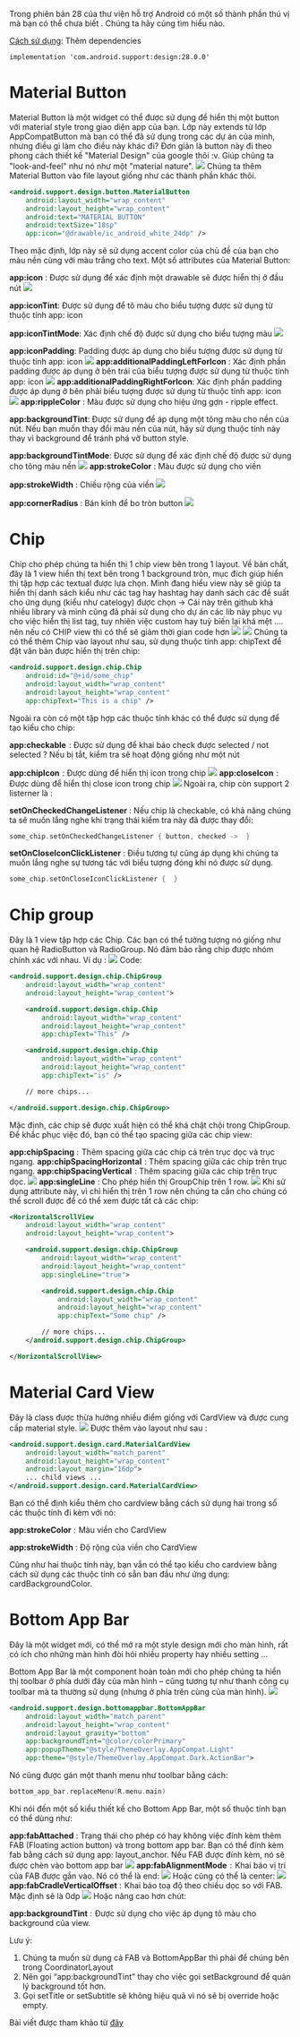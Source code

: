 Trong phiên bản 28 của thư viện hỗ trợ Android có một số thành phần thú vị mà bạn có thể chưa biết . Chúng ta hãy cúng tìm hiểu nào.

[Cách sử dụng](https://material.io/develop/android/docs/getting-started/): Thêm dependencies 
```
implementation 'com.android.support:design:28.0.0'
```
# Material Button
Material Button là một widget có thể được sử dụng để hiển thị một button với material style trong giao diện app của bạn. Lớp này extends từ lớp AppCompatButton mà bạn có thể đã sử dụng trong các dự án của mình, nhưng điều gì làm cho điều này khác đi? Đơn giản là button này đi theo phong cách thiết kế "Material Design" của google thôi :v. Giúp chúng ta "look-and-feel" như nó như một "material nature".
![](https://images.viblo.asia/16dc391d-cde8-48e6-959c-6a5142e96333.png)
Chúng ta thêm Material Button vào file layout giống như các thành phần khác thôi.

```xml
<android.support.design.button.MaterialButton
    android:layout_width="wrap_content"
    android:layout_height="wrap_content"
    android:text="MATERIAL BUTTON"
    android:textSize="18sp"
    app:icon="@drawable/ic_android_white_24dp" />
```

Theo mặc định, lớp này sẽ sử dụng accent color của chủ đề của bạn cho màu nền cùng với màu trắng cho text.
Một số attributes của Material Button:

**app:icon** : Được sử dụng để xác định một drawable sẽ được hiển thị ở đầu nút
![](https://images.viblo.asia/bdcd927c-abac-4a0d-97e1-bfc42e3564d3.png)

**app:iconTint**: Được sử dụng để tô màu cho biểu tượng được sử dụng từ thuộc tính app: icon

**app:iconTintMode**: Xác định chế độ được sử dụng cho biểu tượng màu
![](https://images.viblo.asia/cfdb213f-69ac-4977-ac47-f12b6ca7e99d.png)

**app:iconPadding**: Padding được áp dụng cho biểu tượng được sử dụng từ thuộc tính app: icon
![](https://images.viblo.asia/04bc7e66-e74a-41dd-b9bd-7e965355919c.png)
**app:additionalPaddingLeftForIcon** : Xác định phần padding được áp dụng ở bên trái của biểu tượng được sử dụng từ thuộc tính app: icon
![](https://images.viblo.asia/34227d22-5893-4bd5-8dec-b5759d6173c4.png)
**app:additionalPaddingRightForIcon**: Xác định phần padding được áp dụng ở bên phải biểu tượng được sử dụng từ thuộc tính app: icon
![](https://images.viblo.asia/6e1b34f4-4c49-437d-abfa-d5c795da060d.png)
**app:rippleColor** : Màu được sử dụng cho hiệu ứng gợn - ripple effect.

**app:backgroundTint**: Được sử dụng để áp dụng một tông màu cho nền của nút. Nếu bạn muốn thay đổi màu nền của nút, hãy sử dụng thuộc tính này thay vì background để tránh phá vỡ button style.

**app:backgroundTintMode**: Được sử dụng để xác định chế độ được sử dụng cho tông màu nền
![](https://images.viblo.asia/8f29d8ea-8768-47bb-bf45-82666aedbdb7.png)
**app:strokeColor** : Màu được sử dụng cho viền

**app:strokeWidth**  : Chiều rộng của viền
![](https://images.viblo.asia/7ea8fb03-f363-4699-93b2-70030a00ab27.png)

**app:cornerRadius** : Bán kính để bo tròn button
![](https://images.viblo.asia/416d6752-53cf-45c3-82b0-f3aa4dfbc2d9.png)
# Chip
Chip cho phép chúng ta hiển thị 1 chip view bên trong 1 layout. Về bản chất, đây là 1 view hiển thị text bên trong 1 background tròn, mục đích giúp hiển thị tập hợp các textual được lựa chọn. Mình đang hiểu view này sẽ giúp ta hiển thị danh sách kiểu như các tag hay hashtag hay danh sách các đề suất cho ứng dụng (kiểu như catelogy) được chọn -> Cái này trên github khá nhiều library và mình cũng đã phải sử dụng cho dự án các lib này phục vụ cho việc hiển thị list tag, tuy nhiên việc custom hay tuỳ biến lại khá mệt …. nên nếu có CHIP view thì có thể sẽ giảm thời gian code hơn
![](https://images.viblo.asia/57e499f0-d7b3-4973-b788-91c23f6b3ce4.png)
![](https://images.viblo.asia/2740b403-af94-4bbb-b7de-d007b277430b.png)
Chúng ta có thể thêm Chip vào layout như sau, sử dụng thuộc tính app: chipText để đặt văn bản được hiển thị trên chip:
```xml
<android.support.design.chip.Chip
    android:id="@+id/some_chip"
    android:layout_width="wrap_content"
    android:layout_height="wrap_content"
    app:chipText="This is a chip" />
```
Ngoài ra còn có một tập hợp các thuộc tính khác có thể được sử dụng để tạo kiểu cho chip:

**app:checkable**  : Được sử dụng để khai báo check được selected / not selected ? Nếu bị tắt, kiểm tra sẽ hoạt động giống như một nút

**app:chipIcon**  : Được dùng để hiển thị icon trong chip
![](https://images.viblo.asia/9384e809-0692-4bff-8c4d-5e4801b4488a.png)
**app:closeIcon**  : Được dùng để hiển thị close icon trong chip
![](https://images.viblo.asia/e996740f-9a39-462c-86f5-2eae95fa68bb.png)
Ngoài ra, chip còn support 2 listerner là :

**setOnCheckedChangeListener** : Nếu chip là checkable, có khả năng chúng ta sẽ muốn lắng nghe khi trạng thái kiểm tra này đã được thay đổi:
```kotlin
some_chip.setOnCheckedChangeListener { button, checked ->  }
```
 **setOnCloseIconClickListener** : Điều tương tự cũng áp dụng khi chúng ta muốn lắng nghe sự tương tác với biểu tượng đóng khi nó được sử dụng.
```kotlin
some_chip.setOnCloseIconClickListener {  }
```
# Chip group
Đây là 1 view tập hợp các Chip. Các bạn có thể tưởng tượng nó giống như quan hệ RadioButton  và RadioGroup. Nó đảm bảo rằng chip được nhóm chính xác với nhau. Ví dụ :
![](https://images.viblo.asia/86f7bd7d-70cd-42aa-8c88-d08e101cd77a.png)
Code: 
```xml
<android.support.design.chip.ChipGroup
    android:layout_width="wrap_content"
    android:layout_height="wrap_content">

    <android.support.design.chip.Chip
        android:layout_width="wrap_content"
        android:layout_height="wrap_content"
        app:chipText="This" />

    <android.support.design.chip.Chip
        android:layout_width="wrap_content"
        android:layout_height="wrap_content"
        app:chipText="is" />

    // more chips...

</android.support.design.chip.ChipGroup>
```
Mặc định, các chip sẽ được xuất hiện có thể khá chật chội trong ChipGroup. Để khắc phục việc đó, bạn có thể tạo spacing giữa các chip view:

**app:chipSpacing** :  Thêm spacing giữa các chip cả trên trục dọc và trục ngang.
**app:chipSpacingHorizontal**  : Thêm spacing giữa các chip trên trục ngang.
**app:chipSpacingVertical**  : Thêm spacing giữa các chip trên trục dọc.
![](https://images.viblo.asia/8766e124-5243-4c00-a76f-ae483e7248ae.png)
**app:singleLine** : Cho phép hiển thị GroupChip trên 1 row.
![](https://images.viblo.asia/9f28a074-23e1-4bab-88b1-9f7265939ecd.png)
Khi sử dụng attribute này, vì chỉ hiển thị trên 1 row nên chúng ta cần cho chúng có thể scroll được để có thể xem được tất cả các chip:
```xml
<HorizontalScrollView
    android:layout_width="wrap_content"
    android:layout_height="wrap_content">

    <android.support.design.chip.ChipGroup
        android:layout_width="wrap_content"
        android:layout_height="wrap_content"
        app:singleLine="true">

        <android.support.design.chip.Chip
            android:layout_width="wrap_content"
            android:layout_height="wrap_content"
            app:chipText="Some chip" />

        // more chips...
    </android.support.design.chip.ChipGroup>

</HorizontalScrollView>
```
# Material Card View
Đây là class được thừa hưởng nhiều điểm giống với CardView và được cung cấp material style.
![](https://images.viblo.asia/4d4912d7-4007-4f9c-b03b-2f231036a3b9.png)
Được thêm vào layout như sau : 
```xml
<android.support.design.card.MaterialCardView
    android:layout_width="match_parent"
    android:layout_height="wrap_content"
    android:layout_margin="16dp">
    ... child views ...
</android.support.design.card.MaterialCardView>
```
Bạn có thể định kiểu thêm cho cardview bằng cách sử dụng hai trong số các thuộc tính đi kèm với nó:

**app:strokeColor** :  Màu viền cho CardView

**app:strokeWidth** : Độ rộng của viền cho CardView

Cũng như hai thuộc tính này, bạn vẫn có thể tạo kiểu cho cardview bằng cách sử dụng các thuộc tính có sẵn ban đầu như ứng dụng: cardBackgroundColor.
# Bottom App Bar
Đây là một widget mới, có thể mở ra một style design mới cho màn hình, rất có ích cho những màn hình đòi hỏi nhiều property hay nhiều setting …

Bottom App Bar là một component hoàn toàn mới cho phép chúng ta hiển thị toolbar ở phía dưới đáy của màn hình – cũng tương tự như thanh công cụ toolbar mà ta thường sử dụng (nhưng ở phía trên cùng của màn hình).
![](https://images.viblo.asia/dcb1d373-5684-47bd-978b-fffe690ecc7e.png)
```xml
<android.support.design.bottomappbar.BottomAppBar
    android:layout_width="match_parent"
    android:layout_height="wrap_content"
    android:layout_gravity="bottom"
    app:backgroundTint="@color/colorPrimary"
    app:popupTheme="@style/ThemeOverlay.AppCompat.Light"
    app:theme="@style/ThemeOverlay.AppCompat.Dark.ActionBar">
```
Nó cũng được gán một thanh menu như toolbar bằng cách:

```kotlin
bottom_app_bar.replaceMenu(R.menu.main)
```
Khi nói đến một số kiểu thiết kế cho Bottom App Bar, một số thuộc tính bạn có thể dùng như:

**app:fabAttached** : Trạng thái cho phép có hay không việc đính kèm thêm FAB (Floating action button) và trong bottom app bar. Bạn có thể đính kèm fab bằng cách sử dụng app: layout_anchor. Nếu FAB được đính kèm, nó sẽ được chèn vào  bottom app bar
![](https://images.viblo.asia/97a11c07-2ba6-4b14-94c9-d3f21bd1c657.png)
**app:fabAlignmentMode**  :  Khai báo vị trí của FAB được gắn vào. Nó có thể là end:
![](https://images.viblo.asia/3c52c053-1d5e-4c7b-ab55-f9cb47dc5b33.png)
Hoặc cũng có thể là center:
![](https://images.viblo.asia/a018414b-09e7-4e40-89d2-ebf9232b0d7f.png)
**app:fabCradleVerticalOffset** :  Khai báo toạ độ theo chiều dọc so với FAB. Mặc định sẽ là 0dp
![](https://images.viblo.asia/ed5508fd-6a28-413e-909a-2302a22be1f9.png)
Hoặc nâng cao hơn chút:

**app:backgroundTint** :  Được sử dụng cho việc áp dụng tô màu cho background của view.

Lưu ý:
1. Chúng ta muốn sử dụng cả FAB và BottomAppBar thì phải để chúng bên trong CoordinatorLayout
2. Nên gọi “app:backgroundTint” thay cho việc gọi setBackground để quản lý background tốt hơn.
3. Gọi  setTitle or setSubtitle sẽ không hiệu quả vì nó sẽ bị override hoặc empty.

Bài viết được tham khảo từ [đây](https://medium.com/google-developer-experts/exploring-the-v28-android-design-support-library-2c96c6031ae8)